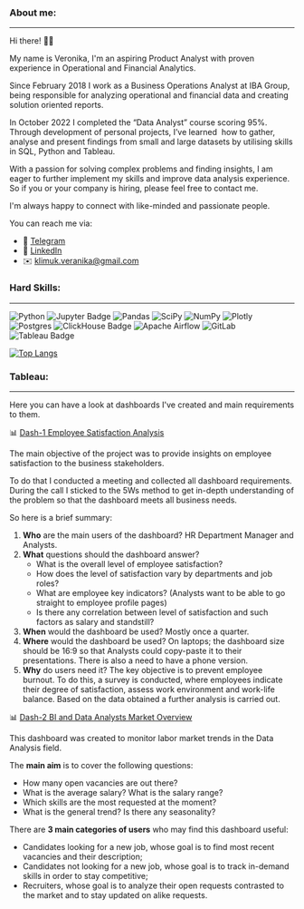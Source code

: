 ### About me:
---
Hi there! 👋🏻

My name is Veronika, I'm an aspiring Product Analyst with proven experience in Operational and Financial Analytics. 

Since February 2018 I work as a Business Operations Analyst at IBA Group, being responsible for analyzing operational and financial data and creating solution oriented reports. 

In October 2022 I completed the “Data Analyst” course scoring 95%. Through development of personal projects, I’ve learned  how to gather, analyse and present findings from small and large datasets by utilising skills in SQL, Python and Tableau. 

With a passion for solving complex problems and finding insights, I am eager to further implement my skills and improve data analysis experience. So if you or your company is hiring, please feel free to contact me. 

I'm always happy to connect with like-minded and passionate people. 

You can reach me via:
- 💬 [Telegram](t.me/veronbugattiveyron)
- 💼 [LinkedIn](https://www.linkedin.com/in/veronika-klimuk-98a6ba159/)
- ✉️ klimuk.veranika@gmail.com

### Hard Skills:
---
![Python](https://img.shields.io/badge/python-3670A0?style=for-the-badge&logo=python&logoColor=ffdd54)
![Jupyter Badge](https://img.shields.io/badge/Jupyter-F37626?logo=jupyter&logoColor=fff&style=for-the-badge)
![Pandas](https://img.shields.io/badge/pandas-%23150458.svg?style=for-the-badge&logo=pandas&logoColor=white)
![SciPy](https://img.shields.io/badge/SciPy-%230C55A5.svg?style=for-the-badge&logo=scipy&logoColor=%white)
![NumPy](https://img.shields.io/badge/numpy-%23013243.svg?style=for-the-badge&logo=numpy&logoColor=white)
![Plotly](https://img.shields.io/badge/Plotly-%233F4F75.svg?style=for-the-badge&logo=plotly&logoColor=white)
![Postgres](https://img.shields.io/badge/postgres-%23316192.svg?style=for-the-badge&logo=postgresql&logoColor=white)
![ClickHouse Badge](https://img.shields.io/badge/ClickHouse-FFCC01?logo=clickhouse&logoColor=000&style=for-the-badge)
![Apache Airflow](https://img.shields.io/badge/Apache%20Airflow-017CEE?style=for-the-badge&logo=Apache%20Airflow&logoColor=white)
![GitLab](https://img.shields.io/badge/gitlab-%23181717.svg?style=for-the-badge&logo=gitlab&logoColor=white)
![Tableau Badge](https://img.shields.io/badge/Tableau-E97627?logo=tableau&logoColor=fff&style=for-the-badge)

[![Top Langs](https://github-readme-stats.vercel.app/api/top-langs/?username=veronikaklimuk&layout=compact&theme=tokyonight)](https://github.com/veronikaklimuk/github-readme-stats)

### Tableau:
---
Here you can have a look at dashboards I've created and main requirements to them.

📊 [Dash-1 Employee Satisfaction Analysis](https://public.tableau.com/app/profile/veronika.klimuk/viz/EmployeeSatisfactionAnalysis_16606779496840/EmployeeSatisfactionAnalysis) 

The main objective of the project was to provide insights on employee satisfaction to the business stakeholders. 

To do that I conducted a meeting and collected all dashboard requirements. During the call I sticked to the 5Ws method to get in-depth understanding of the problem so that the dashboard meets all business needs. 

So here is a brief summary:
1. **Who** are the main users of the dashboard? HR Department Manager and Analysts. 
2. **What** questions should the dashboard answer? 
    - What is the overall level of employee satisfaction?
    -  How does the level of satisfaction vary by departments and job roles?
    - What are employee key indicators? (Analysts want to be able to go straight to employee profile pages)
    - Is there any correlation between level of satisfaction and such factors as salary and standstill?
3. **When** would the dashboard be used? Mostly once a quarter.
4. **Where** would the dashboard be used? On laptops; the dashboard size should be 16:9 so that Analysts could copy-paste it to their presentations. There is also a need to have a phone version. 
5. **Why** do users need it? The key objective is to prevent employee burnout. To do this, a survey is conducted, where employees indicate their degree of satisfaction, assess work environment and work-life balance. Based on the data obtained a further analysis is carried out.

📊 [Dash-2 BI and Data Analysts Market Overview](https://public.tableau.com/app/profile/veronika.klimuk/viz/BIandDataAnalystsMarketOverview/BIandDataAnalystsMarketOverview#1)

This dashboard was created to monitor labor market trends in the Data Analysis field. 

The **main aim** is to cover the following questions:
- How many open vacancies are out there?
- What is the average salary? What is the salary range? 
- Which skills are the most requested at the moment?
- What is the general trend? Is there any seasonality?
    
There are **3 main categories of users** who may find this dashboard useful:
- Candidates looking for a new job, whose goal is to find most recent vacancies and their description; 
- Candidates not looking for a new job, whose goal is to track in-demand skills in order to stay competitive;
- Recruiters, whose goal is to analyze their open requests contrasted to the market and to stay updated on alike requests.



<!--
**veronikaklimuk/veronikaklimuk** is a ✨ _special_ ✨ repository because its `README.md` (this file) appears on your GitHub profile.

Here are some ideas to get you started:

- 🔭 I’m currently working on ...
- 🌱 I’m currently learning ...
- 👯 I’m looking to collaborate on ...
- 🤔 I’m looking for help with ...
- 💬 Ask me about ...
- 📫 How to reach me: ...
- 😄 Pronouns: ...
- ⚡ Fun fact: ...
-->

